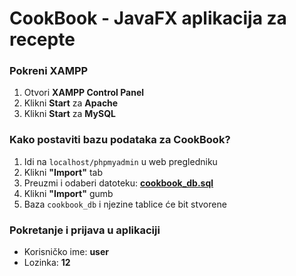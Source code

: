 # CookBook - JavaFX aplikacija za recepte

### Pokreni XAMPP
1. Otvori **XAMPP Control Panel**
2. Klikni **Start** za **Apache**
3. Klikni **Start** za **MySQL**

### Kako postaviti bazu podataka za CookBook?
1. Idi na `localhost/phpmyadmin` u web pregledniku
2. Klikni **"Import"** tab
3. Preuzmi i odaberi datoteku: **[cookbook_db.sql](https://github.com/mmanzinvub/CookBook/blob/a758a09f7f0f97d5f562ae018ca7165b02f0bd0e/cookbook_db.sql)**
4. Klikni **"Import"** gumb
5. Baza `cookbook_db` i njezine tablice će bit stvorene

### Pokretanje i prijava u aplikaciji
- Korisničko ime: **user**
- Lozinka: **12**
